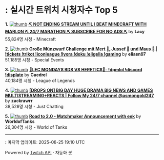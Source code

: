 # : 실시간 트위치 시청자수 Top 5

**1.** [![thumb](https://static-cdn.jtvnw.net/previews-ttv/live_user_lacy-320x180.jpg)](https://twitch.tv/Lacy)
**[⛏️ NOT ENDING STREAM UNTIL I BEAT MINECRAFT WITH MARLON ⛏️ 24/7 MARATHON ⛏️ SUBSCRIBE FOR NO ADS ⛏️](https://twitch.tv/Lacy)** by **Lacy**<br>55,824명 시청  - Minecraft

**2.** [![thumb](https://static-cdn.jtvnw.net/previews-ttv/live_user_eliasn97-320x180.jpg)](https://twitch.tv/eliasn97)
**[Große Münzwurf Challenge mit Mert 🐴, Jussef 📐 und Maus 🐀 | !tickets !trikot !iconleague !lyora !doku !eligella !gaming](https://twitch.tv/eliasn97)** by **eliasn97**<br>51,185명 시청  - Special Events

**3.** [![thumb](https://static-cdn.jtvnw.net/previews-ttv/live_user_caedrel-320x180.jpg)](https://twitch.tv/Caedrel)
**[🔴LEC MONDAYS BDS VS HERETICS🔴-  !dpmlol !discord !displate](https://twitch.tv/Caedrel)** by **Caedrel**<br>40,184명 시청  - League of Legends

**4.** [![thumb](https://static-cdn.jtvnw.net/previews-ttv/live_user_zackrawrr-320x180.jpg)](https://twitch.tv/zackrawrr)
**[[DROPS ON] BIG DAY HUGE DRAMA BIG NEWS AND GAMES MULTISTREAMING+REACTS | Follow My 24/7 channel @asmongold247](https://twitch.tv/zackrawrr)** by **zackrawrr**<br>38,528명 시청  - Just Chatting

**5.** [![thumb](https://static-cdn.jtvnw.net/previews-ttv/live_user_worldoftanks-320x180.jpg)](https://twitch.tv/WorldofTanks)
**[Road to 2.0 - Matchmaker Announcement with eek](https://twitch.tv/WorldofTanks)** by **WorldofTanks**<br>26,304명 시청  - World of Tanks


---
: 마지막 업데이트: 2025-08-25 19:10 UTC

Powered by [Twitch API](https://dev.twitch.tv/docs/api/reference) · 자동화 봇